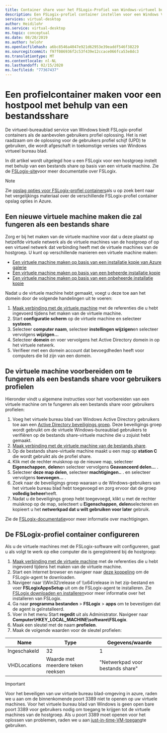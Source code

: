 ```yaml
---
title: Container share voor het FSLogix-Profiel van Windows-virtueel bureau blad-Azure
description: Een FSLogix-profiel container instellen voor een Windows Virtual Desktop-hostgroep met behulp van een bestands share op basis van een virtuele machine.
services: virtual-desktop
author: Heidilohr
ms.service: virtual-desktop
ms.topic: conceptual
ms.date: 08/20/2019
ms.author: helohr
ms.openlocfilehash: a6bc8546a4047e921d62953e39eaddf546f38229
ms.sourcegitcommit: f97f086936f2c53f439e12ccace066fca53e8dc3
ms.translationtype: MT
ms.contentlocale: nl-NL
ms.lasthandoff: 02/15/2020
ms.locfileid: "77367437"
---
```

# <a name="create-a-profile-container-for-a-host-pool-using-a-file-share"></a>Een profielcontainer maken voor een hostpool met behulp van een bestandsshare

De virtueel-bureaublad service van Windows biedt FSLogix-profiel containers als de aanbevolen gebruikers profiel oplossing. Het is niet raadzaam om de oplossing voor de gebruikers profiel schijf (UPD) te gebruiken, die wordt afgeschaft in toekomstige versies van Windows virtueel bureau blad.

In dit artikel wordt uitgelegd hoe u een FSLogix voor een hostgroep instelt met behulp van een bestands share op basis van een virtuele machine. Zie de [FSLogix-site](https://docs.fslogix.com/)voor meer documentatie over FSLogix.

>[!NOTE]
>Zie [opslag opties voor FSLogix-profiel containers](store-fslogix-profile.md)als u op zoek bent naar het vergelijkings materiaal over de verschillende FSLogix-profiel container opslag opties in Azure.

## <a name="create-a-new-virtual-machine-that-will-act-as-a-file-share"></a>Een nieuwe virtuele machine maken die zal fungeren als een bestands share

Zorg er bij het maken van de virtuele machine voor dat u deze plaatst op hetzelfde virtuele netwerk als de virtuele machines van de hostgroep of op een virtueel netwerk dat verbinding heeft met de virtuele machines van de hostgroep. U kunt op verschillende manieren een virtuele machine maken:

- [Een virtuele machine maken op basis van een installatie kopie van Azure galerie](../virtual-machines/windows/quick-create-portal.md#create-virtual-machine)
- [Een virtuele machine maken op basis van een beheerde installatie kopie](../virtual-machines/windows/create-vm-generalized-managed.md)
- [Een virtuele machine maken op basis van een onbeheerde installatie kopie](https://github.com/Azure/azure-quickstart-templates/tree/master/101-vm-from-user-image)

Nadat u de virtuele machine hebt gemaakt, voegt u deze toe aan het domein door de volgende handelingen uit te voeren:

1. [Maak verbinding met de virtuele machine](../virtual-machines/windows/quick-create-portal.md#connect-to-virtual-machine) met de referenties die u hebt ingevoerd tijdens het maken van de virtuele machine.
2. Start **configuratie scherm** op de virtuele machine en selecteer **systeem**.
3. Selecteer **computer naam**, selecteer **instellingen wijzigen**en selecteer vervolgens **wijzigen...**
4. Selecteer **domein** en voer vervolgens het Active Directory domein in op het virtuele netwerk.
5. Verifieer met een domein account dat bevoegdheden heeft voor computers die lid zijn van een domein.

## <a name="prepare-the-virtual-machine-to-act-as-a-file-share-for-user-profiles"></a>De virtuele machine voorbereiden om te fungeren als een bestands share voor gebruikers profielen

Hieronder vindt u algemene instructies voor het voorbereiden van een virtuele machine om te fungeren als een bestands share voor gebruikers profielen:

1. Voeg het virtuele bureau blad van Windows Active Directory gebruikers toe aan een [Active Directory beveiligings groep](/windows/security/identity-protection/access-control/active-directory-security-groups/). Deze beveiligings groep wordt gebruikt om de virtuele Windows-bureaublad gebruikers te verifiëren op de bestands share-virtuele machine die u zojuist hebt gemaakt.
2. [Maak verbinding met de virtuele machine van de bestands share](../virtual-machines/windows/quick-create-portal.md#connect-to-virtual-machine).
3. Op de bestands share-virtuele machine maakt u een map op **station C** die wordt gebruikt als de profiel share.
4. Klik met de rechter muisknop op de nieuwe map, selecteer **Eigenschappen**, **delen**en selecteer vervolgens **Geavanceerd delen...** .
5. Selecteer **deze map delen**, selecteer **machtigingen..** . en selecteer vervolgens **toevoegen...** .
6. Zoek naar de beveiligings groep waaraan u de Windows-gebruikers van het virtuele bureau blad hebt toegevoegd en zorg ervoor dat de groep **volledig beheer**heeft.
7. Nadat u de beveiligings groep hebt toegevoegd, klikt u met de rechter muisknop op de map, selecteert u **Eigenschappen**, **delen**selecteren en kopieert u het **netwerkpad dat u wilt gebruiken voor later** gebruik.

Zie de [FSLogix-documentatie](/fslogix/fslogix-storage-config-ht/)voor meer informatie over machtigingen.

## <a name="configure-the-fslogix-profile-container"></a>De FSLogix-profiel container configureren

Als u de virtuele machines met de FSLogix-software wilt configureren, gaat u als volgt te werk op elke computer die is geregistreerd bij de hostgroep:

1. [Maak verbinding met de virtuele machine](../virtual-machines/windows/quick-create-portal.md#connect-to-virtual-machine) met de referenties die u hebt ingevoerd tijdens het maken van de virtuele machine.
2. Start een Internet browser en navigeer naar [deze koppeling](https://go.microsoft.com/fwlink/?linkid=2084562) om de FSLogix-agent te downloaden.
3. Navigeer naar \\\\Win32\\release of \\\\x64\\release in het zip-bestand en voer **FSLogixAppsSetup** uit om de FSLogix-agent te installeren.  Zie [FSLogix downloaden en installeren](/fslogix/install-ht/)voor meer informatie over het installeren van FSLogix.
4. Ga naar **programma bestanden** > **FSLogix** > **apps** om te bevestigen dat de agent is geïnstalleerd.
5. Voer in het menu Start **regedit** uit als Administrator. Navigeer naar **Computer\\HKEY_LOCAL_MACHINE\\software\\FSLogix**.
6. Maak een sleutel met de naam **profielen**.
7. Maak de volgende waarden voor de sleutel profielen:

| Name                | Type               | Gegevens/waarde                        |
|---------------------|--------------------|-----------------------------------|
| Ingeschakeld             | 32              | 1                                 |
| VHDLocations        | Waarde met meerdere teken reeksen | "Netwerkpad voor bestands share"     |

>[!IMPORTANT]
>Voor het beveiligen van uw virtuele bureau blad-omgeving in azure, raden we u aan om de binnenkomende poort 3389 niet te openen op uw virtuele machines. Voor het virtuele bureau blad van Windows is geen open bare poort 3389 voor gebruikers nodig om toegang te krijgen tot de virtuele machines van de hostgroep. Als u poort 3389 moet openen voor het oplossen van problemen, raden we u aan [just-in-time-VM-toegang](../security-center/security-center-just-in-time.md)te gebruiken.
